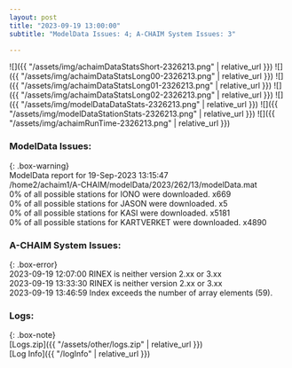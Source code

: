 ```yaml
---
layout: post
title: "2023-09-19 13:00:00"
subtitle: "ModelData Issues: 4; A-CHAIM System Issues: 3"

---
```


![]({{ "/assets/img/achaimDataStatsShort-2326213.png" | relative_url }})
![]({{ "/assets/img/achaimDataStatsLong00-2326213.png" | relative_url }})
![]({{ "/assets/img/achaimDataStatsLong01-2326213.png" | relative_url }})
![]({{ "/assets/img/achaimDataStatsLong02-2326213.png" | relative_url }})
![]({{ "/assets/img/modelDataDataStats-2326213.png" | relative_url }})
![]({{ "/assets/img/modelDataStationStats-2326213.png" | relative_url }})
![]({{ "/assets/img/achaimRunTime-2326213.png" | relative_url }})


### ModelData Issues:  
  
{: .box-warning}  
 ModelData report for 19-Sep-2023 13:15:47   
 /home2/achaim1/A-CHAIM/modelData/2023/262/13/modelData.mat   
 0% of all possible stations for IONO were downloaded. x669   
 0% of all possible stations for JASON were downloaded. x5   
 0% of all possible stations for KASI were downloaded. x5181   
 0% of all possible stations for KARTVERKET were downloaded. x4890   
  
### A-CHAIM System Issues:  
  
{: .box-error}  
2023-09-19 12:07:00 RINEX is neither version 2.xx or 3.xx  
2023-09-19 13:33:30 RINEX is neither version 2.xx or 3.xx  
2023-09-19 13:46:59 Index exceeds the number of array elements (59).  

### Logs:  
  
{: .box-note}  
[Logs.zip]({{ "/assets/other/logs.zip" | relative_url }})  
[Log Info]({{ "/logInfo" | relative_url }})  
